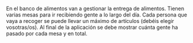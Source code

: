 En el banco de alimentos van a gestionar la entrega de alimentos. Tienen varias mesas para ir
recibiendo gente a lo largo del día. Cada persona que vaya a recoger se puede llevar un máximo
de artículos (debéis elegir vosotras/os).
Al final de la aplicación se debe mostrar cuánta gente ha pasado por cada mesa y en total.